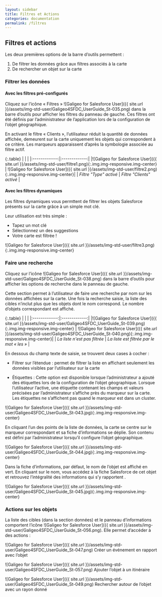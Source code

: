 ```yaml
---
layout: sidebar
title: Filtres et Actions
categories: documentation
permalink: /filtres
---
```


## Filtres et actions


Les deux premières options de la barre d’outils permettent :

1. De filtrer les données grâce aux filtres associés à la carte 
2. De rechercher un objet sur la carte

### Filtrer les données

#### Avec les filtres pré-configurés

Cliquez sur l’icône « Filtres » ![Galigeo for Salesforce User]({{ site.url }}/assets/img-std-user/Galigeo4SFDC_UserGuide_St-035.png)  dans la barre d’outils pour afficher les filtres du panneau de gauche. Ces filtres ont été définis par l’administrateur de l’application lors de la configuration de l’objet géographique.

En activant le filtre « Clients », l’utilisateur réduit la quantité de données affichée, demeurent sur la carte uniquement les objets qui correspondent à ce critère. Les marqueurs apparaissent d’après la symbologie associée au filtre actif.

{:.table}
|   |    |
|:-------------:|:-------------:|
|![Galigeo for Salesforce User]({{ site.url }}/assets/img-std-user/filtre1.png){:.img.img-responsive.img-center} | ![Galigeo for Salesforce User]({{ site.url }}/assets/img-std-user/filtre2.png){:.img.img-responsive.img-center}|
| *Filtre "Type" activé* | *Filtre "Clients" activé* |

#### Avec les filtres dynamiques

Les filtres dynamiques vous permttent de filtrer les objets Salesforce présents sur la carte grâce à un simple mot clé.

Leur utilisation est très simple :

- Tapez un mot clé
- Sélectionnez un des suggestions
- Votre carte est filtrée !

![Galigeo for Salesforce User]({{ site.url }}/assets/img-std-user/filtre3.png){:.img.img-responsive.img-center}

### Faire une recherche

Cliquez sur l’icône ![Galigeo for Salesforce User]({{ site.url }}/assets/img-std-user/Galigeo4SFDC_UserGuide_St-038.png) dans la barre d’outils pour afficher les options de recherche dans le panneau de gauche.

Cette section permet à l’utilisateur de faire une recherche par nom sur les données affichées sur la carte.
Une fois la recherche saisie, la liste des cibles n’inclut plus que les objets dont le nom correspond. Le nombre d’objets correspondant est affiché.

{:.table}
|   |    |
|:-------------:|:-------------:|
|![Galigeo for Salesforce User]({{ site.url }}/assets/img-std-user/Galigeo4SFDC_UserGuide_St-039.png){:.img.img-responsive.img-center} | ![Galigeo for Salesforce User]({{ site.url }}/assets/img-std-user/Galigeo4SFDC_UserGuide_St-040.png){:.img.img-responsive.img-center}|
| *La liste n'est pas filtrée* | *La liste est filtrée par le mot « les »* |

En dessous du champ texte de saisie, se trouvent deux cases à cocher :

- Filtrer sur l’étendue : permet de filtrer la liste en affichant seulement les données visibles par l’utilisateur sur la carte

- Étiquettes : Cette option est disponible lorsque l’administrateur a ajouté des étiquettes lors de la configuration de l’objet géographique. Lorsque l’utilisateur l’active, une étiquette contenant les champs et valeurs précisées par l’administrateur s’affiche près du marqueur sur la carte. Les étiquettes ne s’affichent pas quand le marqueur est dans un cluster.

![Galigeo for Salesforce User]({{ site.url }}/assets/img-std-user/Galigeo4SFDC_UserGuide_St-043.jpg){:.img.img-responsive.img-center}

En cliquant l’un des points de la liste de données, la carte se centre sur le marqueur correspondant et sa fiche d’informations se déplie. Son contenu est défini par l’administrateur lorsqu’il configure l’objet géographique.

![Galigeo for Salesforce User]({{ site.url }}/assets/img-std-user/Galigeo4SFDC_UserGuide_St-044.jpg){:.img.img-responsive.img-center}

Dans la fiche d’informations, par défaut, le nom de l’objet est affiché en vert. En cliquant sur le nom, vous accédez à la fiche Salesforce de cet objet et retrouvez l’intégralité des informations qui s’y rapportent .

![Galigeo for Salesforce User]({{ site.url }}/assets/img-std-user/Galigeo4SFDC_UserGuide_St-045.jpg){:.img.img-responsive.img-center}

### Actions sur les objets

La liste des cibles (dans la section données) et le panneau d’informations comportent l’icône ![Galigeo for Salesforce User]({{ site.url }}/assets/img-std-user/Galigeo4SFDC_UserGuide_St-056.png). Elle permet d’accéder à des actions :

![Galigeo for Salesforce User]({{ site.url }}/assets/img-std-user/Galigeo4SFDC_UserGuide_St-047.png) Créer un événement en rapport avec l’objet

![Galigeo for Salesforce User]({{ site.url }}/assets/img-std-user/Galigeo4SFDC_UserGuide_St-057.png) Ajouter l’objet à un itinéraire

![Galigeo for Salesforce User]({{ site.url }}/assets/img-std-user/Galigeo4SFDC_UserGuide_St-049.png) Rechercher autour de l’objet avec un rayon donné
